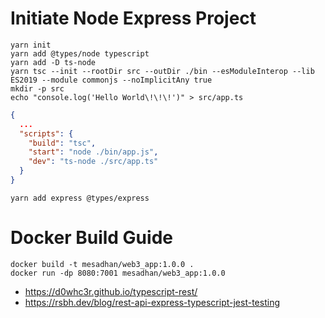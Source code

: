 # Initiate Node Express Project

```shell
yarn init
yarn add @types/node typescript
yarn add -D ts-node
yarn tsc --init --rootDir src --outDir ./bin --esModuleInterop --lib ES2019 --module commonjs --noImplicitAny true
mkdir -p src
echo "console.log('Hello World\!\!\!')" > src/app.ts
```

```json
{
  ...
  "scripts": {
    "build": "tsc",
    "start": "node ./bin/app.js",
    "dev": "ts-node ./src/app.ts"
  }
}
```

    yarn add express @types/express


# Docker Build Guide

```
docker build -t mesadhan/web3_app:1.0.0 .
docker run -dp 8080:7001 mesadhan/web3_app:1.0.0
```

- https://d0whc3r.github.io/typescript-rest/
- https://rsbh.dev/blog/rest-api-express-typescript-jest-testing
